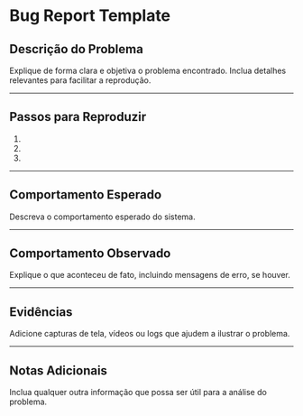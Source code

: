 # Bug Report Template

## Descrição do Problema

Explique de forma clara e objetiva o problema encontrado. Inclua detalhes relevantes para facilitar a reprodução.

---

## Passos para Reproduzir

1. 
2. 
3. 

---

## Comportamento Esperado

Descreva o comportamento esperado do sistema.

---

## Comportamento Observado

Explique o que aconteceu de fato, incluindo mensagens de erro, se houver.

---

## Evidências

Adicione capturas de tela, vídeos ou logs que ajudem a ilustrar o problema.

---

## Notas Adicionais

Inclua qualquer outra informação que possa ser útil para a análise do problema.